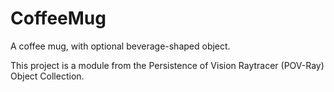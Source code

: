 # CoffeeMug
A coffee mug, with optional beverage-shaped object.

This project is a module from the Persistence of Vision Raytracer (POV-Ray) Object Collection.

